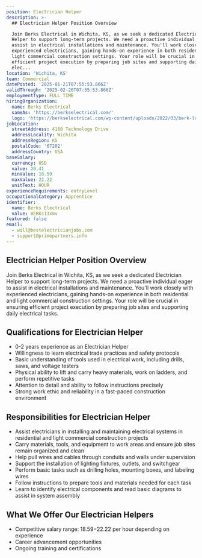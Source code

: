 ```yaml
---
position: Electrician Helper
description: >-
  ## Electrician Helper Position Overview

  Join Berks Electrical in Wichita, KS, as we seek a dedicated Electrician
  Helper to support long-term projects. We need a proactive individual eager to
  assist in electrical installations and maintenance. You'll work closely with
  experienced electricians, gaining hands-on experience in both residential and
  light commercial construction settings. Your role will be crucial in ensuring
  efficient project execution by preparing job sites and supporting daily
  elec...
location: 'Wichita, KS'
team: Commercial
datePosted: '2025-01-21T07:55:53.866Z'
validThrough: '2025-02-20T07:55:53.866Z'
employmentType: FULL_TIME
hiringOrganization:
  name: Berks Electrical
  sameAs: 'https://berkselectrical.com/'
  logo: 'https://berkselectrical.com/wp-content/uploads/2022/03/berk-logo.jpg'
jobLocation:
  streetAddress: 4180 Technology Drive
  addressLocality: Wichita
  addressRegion: KS
  postalCode: '67202'
  addressCountry: USA
baseSalary:
  currency: USD
  value: 20.41
  minValue: 18.59
  maxValue: 22.22
  unitText: HOUR
experienceRequirements: entryLevel
occupationalCategory: Apprentice
identifier:
  name: Berks Electrical
  value: BERKs13xmv
featured: false
email:
  - will@bestelectricianjobs.com
  - support@primepartners.info
---
```




## Electrician Helper Position Overview
Join Berks Electrical in Wichita, KS, as we seek a dedicated Electrician Helper to support long-term projects. We need a proactive individual eager to assist in electrical installations and maintenance. You'll work closely with experienced electricians, gaining hands-on experience in both residential and light commercial construction settings. Your role will be crucial in ensuring efficient project execution by preparing job sites and supporting daily electrical tasks.

## Qualifications for Electrician Helper
- 0-2 years experience as an Electrician Helper
- Willingness to learn electrical trade practices and safety protocols
- Basic understanding of tools used in electrical work, including drills, saws, and voltage testers
- Physical ability to lift and carry heavy materials, work on ladders, and perform repetitive tasks
- Attention to detail and ability to follow instructions precisely
- Strong work ethic and reliability in a fast-paced construction environment

## Responsibilities for Electrician Helper
- Assist electricians in installing and maintaining electrical systems in residential and light commercial construction projects
- Carry materials, tools, and equipment to work areas and ensure job sites remain organized and clean
- Help pull wires and cables through conduits and walls under supervision
- Support the installation of lighting fixtures, outlets, and switchgear
- Perform basic tasks such as drilling holes, mounting boxes, and labeling wires
- Follow instructions to prepare tools and materials needed for each task
- Learn to identify electrical components and read basic diagrams to assist in system assembly

## What We Offer Our Electrician Helpers
- Competitive salary range: $18.59-$22.22 per hour depending on experience
- Career advancement opportunities
- Ongoing training and certifications
